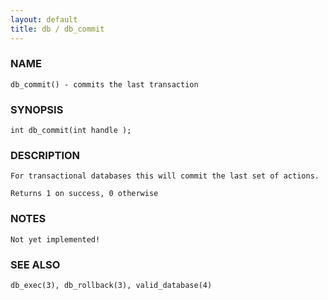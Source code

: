 ```yaml
---
layout: default
title: db / db_commit
---
```


### NAME

    db_commit() - commits the last transaction

### SYNOPSIS

    int db_commit(int handle );

### DESCRIPTION

    For transactional databases this will commit the last set of actions.

    Returns 1 on success, 0 otherwise

### NOTES

    Not yet implemented!

### SEE ALSO

    db_exec(3), db_rollback(3), valid_database(4)
